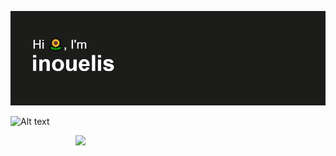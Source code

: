 [![MasterHead](https://github.com/inouelis/inouelis/blob/main/header.png)](https://github.com/inouelis)

![Alt text](https://spotify-recently-played-readme.vercel.app/api?user=c881mhcn9uyiufvboifs02lf0&unique=true)  

<img align="right" width="400" src="https://media.tenor.com/VdIKn05yIh8AAAAC/cat-sleep.gif">

<!--
**inouelis/inouelis** is a ✨ _special_ ✨ repository because its `README.md` (this file) appears on your GitHub profile.

Here are some ideas to get you started:

- 🔭 I’m currently working on ...
- 🌱 I’m currently learning ...
- 👯 I’m looking to collaborate on ...
- 🤔 I’m looking for help with ...
- 💬 Ask me about ...
- 📫 How to reach me: ...
- 😄 Pronouns: ...
- ⚡ Fun fact: ...
-->
